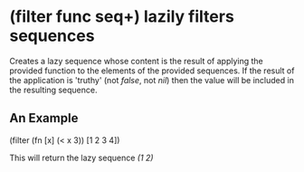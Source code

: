 # (filter func seq+) lazily filters sequences
Creates a lazy sequence whose content is the result of applying the provided function to the elements of the provided sequences. If the result of the application is 'truthy' (not _false_, not _nil_) then the value will be included in the resulting sequence.

## An Example

  (filter (fn [x] (< x 3)) [1 2 3 4])

This will return the lazy sequence _(1 2)_

